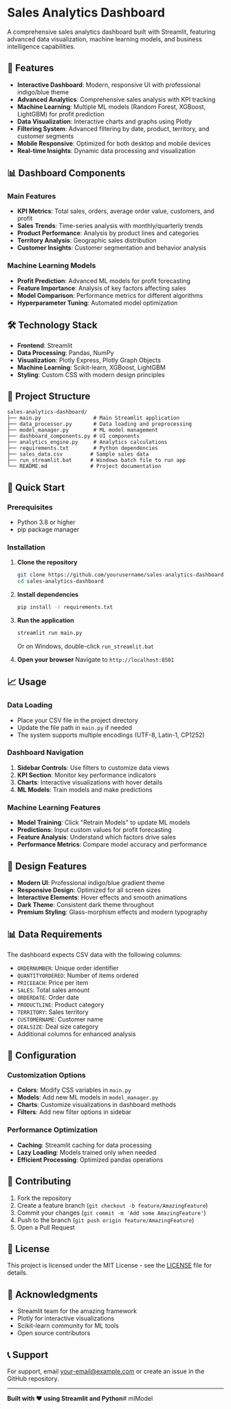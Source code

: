 # Sales Analytics Dashboard

A comprehensive sales analytics dashboard built with Streamlit, featuring advanced data visualization, machine learning models, and business intelligence capabilities.

## 🚀 Features

- **Interactive Dashboard**: Modern, responsive UI with professional indigo/blue theme
- **Advanced Analytics**: Comprehensive sales analysis with KPI tracking
- **Machine Learning**: Multiple ML models (Random Forest, XGBoost, LightGBM) for profit prediction
- **Data Visualization**: Interactive charts and graphs using Plotly
- **Filtering System**: Advanced filtering by date, product, territory, and customer segments
- **Mobile Responsive**: Optimized for both desktop and mobile devices
- **Real-time Insights**: Dynamic data processing and visualization

## 📊 Dashboard Components

### Main Features
- **KPI Metrics**: Total sales, orders, average order value, customers, and profit
- **Sales Trends**: Time-series analysis with monthly/quarterly trends
- **Product Performance**: Analysis by product lines and categories
- **Territory Analysis**: Geographic sales distribution
- **Customer Insights**: Customer segmentation and behavior analysis

### Machine Learning Models
- **Profit Prediction**: Advanced ML models for profit forecasting
- **Feature Importance**: Analysis of key factors affecting sales
- **Model Comparison**: Performance metrics for different algorithms
- **Hyperparameter Tuning**: Automated model optimization

## 🛠️ Technology Stack

- **Frontend**: Streamlit
- **Data Processing**: Pandas, NumPy
- **Visualization**: Plotly Express, Plotly Graph Objects
- **Machine Learning**: Scikit-learn, XGBoost, LightGBM
- **Styling**: Custom CSS with modern design principles

## 📁 Project Structure

```
sales-analytics-dashboard/
├── main.py                 # Main Streamlit application
├── data_processor.py       # Data loading and preprocessing
├── model_manager.py        # ML model management
├── dashboard_components.py # UI components
├── analytics_engine.py     # Analytics calculations
├── requirements.txt        # Python dependencies
├── sales_data.csv         # Sample sales data
├── run_streamlit.bat      # Windows batch file to run app
└── README.md              # Project documentation
```

## 🚀 Quick Start

### Prerequisites
- Python 3.8 or higher
- pip package manager

### Installation

1. **Clone the repository**
   ```bash
   git clone https://github.com/yourusername/sales-analytics-dashboard.git
   cd sales-analytics-dashboard
   ```

2. **Install dependencies**
   ```bash
   pip install -r requirements.txt
   ```

3. **Run the application**
   ```bash
   streamlit run main.py
   ```

   Or on Windows, double-click `run_streamlit.bat`

4. **Open your browser**
   Navigate to `http://localhost:8501`

## 📈 Usage

### Data Loading
- Place your CSV file in the project directory
- Update the file path in `main.py` if needed
- The system supports multiple encodings (UTF-8, Latin-1, CP1252)

### Dashboard Navigation
1. **Sidebar Controls**: Use filters to customize data views
2. **KPI Section**: Monitor key performance indicators
3. **Charts**: Interactive visualizations with hover details
4. **ML Models**: Train models and make predictions

### Machine Learning Features
- **Model Training**: Click "Retrain Models" to update ML models
- **Predictions**: Input custom values for profit forecasting
- **Feature Analysis**: Understand which factors drive sales
- **Performance Metrics**: Compare model accuracy and performance

## 🎨 Design Features

- **Modern UI**: Professional indigo/blue gradient theme
- **Responsive Design**: Optimized for all screen sizes
- **Interactive Elements**: Hover effects and smooth animations
- **Dark Theme**: Consistent dark theme throughout
- **Premium Styling**: Glass-morphism effects and modern typography

## 📊 Data Requirements

The dashboard expects CSV data with the following columns:
- `ORDERNUMBER`: Unique order identifier
- `QUANTITYORDERED`: Number of items ordered
- `PRICEEACH`: Price per item
- `SALES`: Total sales amount
- `ORDERDATE`: Order date
- `PRODUCTLINE`: Product category
- `TERRITORY`: Sales territory
- `CUSTOMERNAME`: Customer name
- `DEALSIZE`: Deal size category
- Additional columns for enhanced analysis

## 🔧 Configuration

### Customization Options
- **Colors**: Modify CSS variables in `main.py`
- **Models**: Add new ML models in `model_manager.py`
- **Charts**: Customize visualizations in dashboard methods
- **Filters**: Add new filter options in sidebar

### Performance Optimization
- **Caching**: Streamlit caching for data processing
- **Lazy Loading**: Models trained only when needed
- **Efficient Processing**: Optimized pandas operations

## 🤝 Contributing

1. Fork the repository
2. Create a feature branch (`git checkout -b feature/AmazingFeature`)
3. Commit your changes (`git commit -m 'Add some AmazingFeature'`)
4. Push to the branch (`git push origin feature/AmazingFeature`)
5. Open a Pull Request

## 📝 License

This project is licensed under the MIT License - see the [LICENSE](LICENSE) file for details.

## 🙏 Acknowledgments

- Streamlit team for the amazing framework
- Plotly for interactive visualizations
- Scikit-learn community for ML tools
- Open source contributors

## 📞 Support

For support, email your-email@example.com or create an issue in the GitHub repository.

---

**Built with ❤️ using Streamlit and Python**#   m l M o d e l  
 